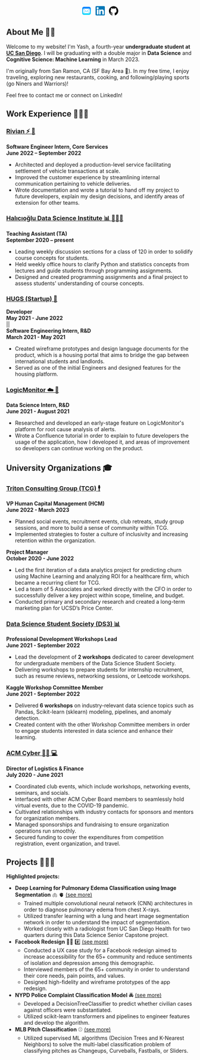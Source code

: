 ---
---
<center>
<a href="mailto: ypotdar@ucsd.edu" ><img src="assets/Email_Logo.png" alt="Email Logo" width="25" /></a> &nbsp; 
<a href="https://www.linkedin.com/in/yashmpotdar/" target = "_blank"><img src="assets/LinkedIn_Logo.png" alt="LinkedIn Logo" width="25" /></a> &nbsp; 
<a href="https://github.com/YashPotdar" target = "_blank"><img src="assets/Github_Logo.png" alt="Github Logo" width="25" /></a>
</center>

## About Me ✌🏽

Welcome to my website! I'm Yash, a fourth-year **undergraduate student at** <a href="https://www.ucsd.edu/" target = "_blank">**UC San Diego**</a>. I will be graduating with a double major in **Data Science** and **Cognitive Science: Machine Learning** in March 2023.

I'm originally from San Ramon, CA (SF Bay Area 🌉). In my free time, I enjoy traveling, exploring new restaurants, cooking, and following/playing sports (go Niners and Warriors)!

Feel free to contact me or connect on LinkedIn!

## Work Experience 🧑🏽‍💻

### <a href="https://rivian.com/" target = "_blank">Rivian ⚡ 🚙</a>
**Software Engineer Intern, Core Services** <br>
**June 2022 – September 2022**
- Architected and deployed a production-level service facilitating settlement of vehicle transactions at scale.
- Improved the customer experience by streamlining internal communication pertaining to vehicle deliveries.
- Wrote documentation and wrote a tutorial to hand off my project to future developers, explain my design decisions, and identify areas of extension for other teams.

### <a href="https://datascience.ucsd.edu/" target = "_blank">Halıcıoğlu Data Science Institute 📊 🧑🏽‍🏫</a>
**Teaching Assistant (TA)** <br>
**September 2020 – present**
- Leading weekly discussion sections for a class of 120 in order to solidify course concepts for students.
- Held weekly office hours to clarify Python and statistics concepts from lectures and guide students through programming assignments.
- Designed and created programming assignments and a final project to assess students' understanding of course concepts.

### <a href="https://wefunder.com/hugs" target = "_blank">HUGS (Startup) 🏡</a>
**Developer** <br>
**May 2021 - June 2022** <br>
||<br>
**Software Engineering Intern, R&D** <br>
**March 2021 - May 2021**
- Created wireframe prototypes and design language documents for the product, which is a housing portal that aims to bridge the gap between international students and landlords.
- Served as one of the initial Engineers and designed features for the housing platform.

### <a href="https://www.logicmonitor.com/" target = "_blank">LogicMonitor ☁️ 🤖</a>
**Data Science Intern, R&D** <br>
**June 2021 - August 2021**
- Researched and developed an early-stage feature on LogicMonitor's platform for root cause analysis of alerts. 
- Wrote a Confluence tutorial in order to explain to future developers the usage of the application, how I developed it, and areas of improvement so developers can continue working on the product.



## University Organizations 🎓

### <a href="https://www.ucsdtcg.org/" target = "_blank">Triton Consulting Group (TCG) 🕴️</a>
**VP Human Capital Management (HCM)** <br>
**June 2022 - March 2023**
- Planned social events, recruitment events, club retreats, study group sessions, and more to build a sense of community within TCG. 
- Implemented strategies to foster a culture of inclusivity and increasing retention within the organization.

**Project Manager** <br>
**October 2020 - June 2022**
- Led the first iteration of a data analytics project for predicting churn using Machine Learning and analyzing ROI for a healthcare firm, which became a recurring client for TCG.
- Led a team of 5 Associates and worked directly with the CFO in order to successfully deliver a key project within scope, timeline, and budget.  
- Conducted primary and secondary research and created a long-term marketing plan for UCSD’s Price Center.

### <a href="https://ds3.ucsd.edu/" target = "_blank">Data Science Student Society (DS3) 📊</a>
**Professional Development Workshops Lead** <br>
**June 2021 - September 2022**
- Lead the development of **2 workshops** dedicated to career development for undergraduate members of the Data Science Student Society.
- Delivering workshops to prepare students for internship recruitment, such as resume reviews, networking sessions, or Leetcode workshops.

**Kaggle Workshop Committee Member** <br>
**June 2021 - September 2022**
- Delivered **6 workshops** on industry-relevant data science topics such as Pandas, Scikit-learn (sklearn) modeling, pipelines, and anomaly detection.
- Created content with the other Workshop Committee members in order to engage students interested in data science and enhance their learning.

### <a href="https://acmucsd.com/communities#Cyber" target = "_blank">ACM Cyber 🥷🏼 💻</a>
**Director of Logistics & Finance** <br>
**July 2020 - June 2021**
- Coordinated club events, which include workshops, networking events, seminars, and socials.
- Interfaced with other ACM Cyber Board members to seamlessly hold virtual events, due to the COVID-19 pandemic.
- Cultivated relationships with industry contacts for sponsors and mentors for organization members.
- Managed sponsorships and fundraising to ensure organization operations run smoothly. 
- Secured funding to cover the expenditures from competition registration, event organization, and travel.

## Projects 🧑🏽‍🍳

**Highlighted projects:**
- **Deep Learning for Pulmonary Edema Classification using Image Segmentation** 🫁 🫀 <a href="https://yashpotdar.github.io/deep-learning-pulmonary-edema/" target = "_blank">(see more)</a>
    - Trained multiple convolutional neural network (CNN) architectures in order to diagnose pulmonary edema from chest X-rays.
    - Utilized transfer learning with a lung and heart image segmentation network in order to understand the impact of segmentation.
    - Worked closely with a radiologist from UC San Diego Health for two quarters during this Data Science Senior Capstone project.
- **Facebook Redesign** 🧓🏽 #️⃣ <a href="https://yashpotdar.github.io/facebook-redesign/" target = "_blank">(see more)</a>
    - Conducted a UX case study for a Facebook redesign aimed to increase accessibility for the 65+ community and reduce sentiments of isolation and depression among this demographic.
    - Interviewed members of the 65+ community in order to understand their core needs, pain points, and values.
    - Designed high-fidelity and wireframe prototypes of the app redesign.
- **NYPD Police Complaint Classification Model** 🚔 <a href="https://github.com/YashPotdar/NYPD_Civilian_Complaints" target = "_blank">(see more)</a>
    - Developed a DecisionTreeClassifier to predict whether civilian cases against officers were substantiated.
    - Utilized scikit-learn transformers and pipelines to engineer features and develop the algorithm. 
- **MLB Pitch Classification** ⚾ <a href="https://www.kaggle.com/yashpotdar/mlb-pitch-classification-by-knn-and-decision-trees" target = "_blank">(see more)</a>
    - Utilized supervised ML algorithms (Decision Trees and K-Nearest Neighbors) to solve the multi-label classification problem of classifying pitches as Changeups, Curveballs, Fastballs, or Sliders.
